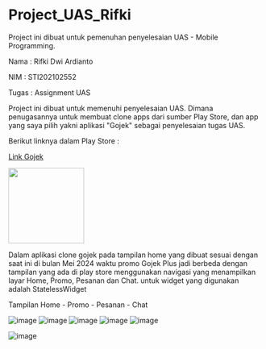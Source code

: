 # Project_UAS_Rifki

Project ini dibuat untuk pemenuhan penyelesaian UAS - Mobile Programming.

Nama    : Rifki Dwi Ardianto

NIM     : STI202102552

Tugas   : Assignment UAS

Project ini dibuat untuk memenuhi penyelesaian UAS.
Dimana penugasannya untuk membuat clone apps dari sumber Play Store, dan app yang saya pilih yakni aplikasi "Gojek" sebagai penyelesaian tugas UAS.

Berikut linknya dalam Play Store :

<a href="https://play.google.com/store/search?q=gojek&c=apps">Link Gojek</a>

[<img src="screenshot/play-store-logo.png" width="150" >](https://play.google.com/store/search?q=gojek&c=apps)

Dalam aplikasi clone gojek pada tampilan home yang dibuat sesuai dengan saat ini di bulan Mei 2024 waktu promo Gojek Plus jadi berbeda dengan tampilan yang ada di play store menggunakan navigasi yang menampilkan layar Home, Promo, Pesanan dan Chat.
untuk widget yang digunakan adalah StatelessWidget

Tampilan Home - Promo - Pesanan - Chat

![image](screenshot/home.png)
![image](screenshot/promo.png)
![image](screenshot/pesanan.png)
![image](screenshot/chat.png)
![image](screenshot/goride.png)

![image](screenshot/gojek_app_clone_resize.gif)
